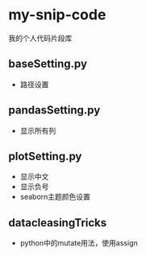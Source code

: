 # my-snip-code
我的个人代码片段库

## baseSetting.py

- 路径设置



## pandasSetting.py

- 显示所有列



## plotSetting.py

- 显示中文
- 显示负号
- seaborn主题颜色设置



## datacleasingTricks

- python中的mutate用法，使用assign
